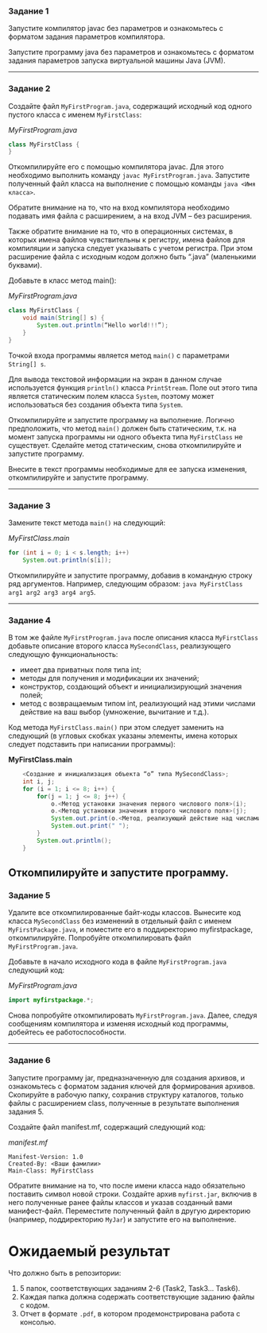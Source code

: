 ### Задание 1 
Запустите компилятор javac без параметров и ознакомьтесь с форматом задания параметров компилятора. 

Запустите программу java без параметров и ознакомьтесь с форматом задания параметров запуска виртуальной машины Java (JVM). 

---------------------
### Задание 2 
Создайте файл `MyFirstProgram.java`, содержащий исходный код одного пустого класса с именем `MyFirstClass`:

*MyFirstProgram.java*
```java
class MyFirstClass {
}
```

Откомпилируйте его с помощью компилятора javac. Для этого необходимо выполнить команду `javac MyFirstProgram.java`. Запустите полученный файл класса на выполнение с помощью команды ```java <Имя класса>```.

Обратите внимание на то, что на вход компилятора необходимо подавать имя файла с расширением, а на вход JVM – без расширения.

Также обратите внимание на то, что в операционных системах, в которых имена файлов чувствительны к регистру, имена файлов для компиляции и запуска следует указывать с учетом регистра. При этом расширение файла с исходным кодом должно быть “.java” (маленькими буквами).

Добавьте в класс метод main():

*MyFirstProgram.java*

```java
class MyFirstClass {
	void main(String[] s) {
		System.out.println(“Hello world!!!”);
	}
}
```

Точкой входа программы является метод `main()` с параметрами `String[] s`.

Для вывода текстовой информации на экран в данном случае используется функция `println()` класса `PrintStream`. Поле out этого типа является статическим полем класса `System`, поэтому может использоваться без создания объекта типа `System`.

Откомпилируйте и запустите программу на выполнение.
Логично предположить, что метод `main()` должен быть статическим, т.к. на момент запуска программы ни одного объекта типа `MyFirstClass` не существует. Сделайте метод статическим, снова откомпилируйте и запустите программу.

Внесите в текст программы необходимые для ее запуска изменения, откомпилируйте и запустите программу.

---------------------
### Задание 3 
Замените текст метода `main()` на следующий:

*MyFirstClass.main* 
```java
for (int i = 0; i < s.length; i++)
	System.out.println(s[i]);
```
Откомпилируйте и запустите программу, добавив в командную строку ряд аргументов. Например, следующим образом: `java MyFirstClass arg1 arg2 arg3 arg4 arg5`.

---------------------
### Задание 4 
В том же файле `MyFirstProgram.java` после описания класса `MyFirstClass` добавьте описание второго класса `MySecondClass`, реализующего следующую функциональность:
* имеет два приватных поля типа int;
* методы для получения и модификации их значений;
* конструктор, создающий объект и инициализирующий значения полей;
* метод с возвращаемым типом int, реализующий над этими числами действие на ваш выбор (умножение, вычитание и т.д.).

Код метода `MyFirstClass.main()` при этом следует заменить на следующий (в угловых скобках указаны элементы, имена которых следует подставить при написании программы):

**MyFirstClass.main**
```java
    <Создание и инициализация объекта “o” типа MySecondClass>;
    int i, j;
    for (i = 1; i <= 8; i++) {
        for(j = 1; j <= 8; j++) {
            o.<Метод установки значения первого числового поля>(i);
            o.<Метод установки значения второго числового поля>(j);
            System.out.print(o.<Метод, реализующий действие над числами>());
            System.out.print(" ");
        }
        System.out.println();
    }
```
Откомпилируйте и запустите программу.
---------------------
### Задание 5 
Удалите все откомпилированные байт-коды классов. Вынесите код класса `MySecondClass` без изменений в отдельный файл с именем `MyFirstPackage.java`, и поместите его в поддиректорию myfirstpackage, откомпилируйте. Попробуйте откомпилировать файл `MyFirstProgram.java`.

Добавьте в начало исходного кода в файле `MyFirstProgram.java` следующий код:

*MyFirstProgram.java*
```java
import myfirstpackage.*;
```
Снова попробуйте откомпилировать `MyFirstProgram.java`. Далее, следуя сообщениям компилятора и изменяя исходный код программы, добейтесь ее работоспособности.

---------------------
### Задание 6 
Запустите программу jar, предназначенную для создания архивов, и ознакомьтесь с форматом задания ключей для формирования архивов.
Скопируйте в рабочую папку, сохранив структуру каталогов, только файлы с расширением class, полученные в результате выполнения задания 5.

Создайте файл manifest.mf, содержащий следующий код:

*manifest.mf*
```
Manifest-Version: 1.0
Created-By: <Ваши фамилии>
Main-Class: MyFirstClass
```
Обратите внимание на то, что после имени класса надо обязательно поставить символ новой строки.
Создайте архив `myfirst.jar`, включив в него полученные ранее файлы классов и указав созданный вами манифест-файл. Переместите полученный файл в другую директорию (например, поддиректорию `MyJar`) и запустите его на выполнение.

# Ожидаемый результат

Что должно быть в репозитории:
1. 5 папок, соответствующих заданиям 2-6 (Task2, Task3... Task6).
2. Каждая папка должна содержать соответствующие заданию файлы с кодом.
4. Отчет в формате `.pdf`, в котором продемонстрирована работа с консолью.